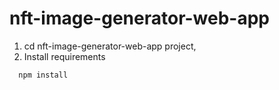 # nft-image-generator-web-app

1. cd nft-image-generator-web-app project,
2. Install requirements
```
  npm install
```
